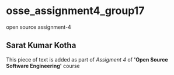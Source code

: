 # osse_assignment4_group17
open source assignment-4
## Sarat Kumar Kotha 
This piece of text is added as part of *Assigment 4* of **'Open Source Software Engineering'** course